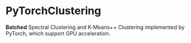 # PyTorchClustering
**Batched** Spectral Clustering and K-Means++ Clustering implemented by PyTorch, which support GPU acceleration.
